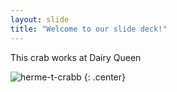 ```yaml
---
layout: slide
title: "Welcome to our slide deck!"
---
```


This crab works at Dairy Queen

![herme-t-crabb](https://octodex.github.com/images/herme-t-crabb.png)
{: .center}
